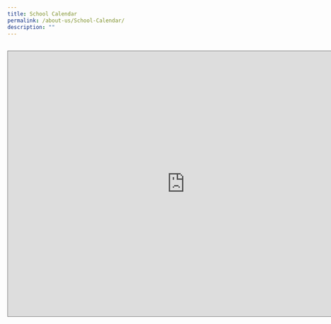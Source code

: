 ```yaml
---
title: School Calendar
permalink: /about-us/School-Calendar/
description: ""
---
```

<br>
<iframe src=https://calendar.google.com/calendar/embed?height=600&wkst=1&bgcolor=%23ffffff&ctz=Asia%2FSingapore&src=YzhlMDFiZjM2N2NjNDhmNGM4YTM4ZWFkNDg2NTU4MmU5M2YyYWE2OTdlZGRkMjUyNjgzN2UwNDYzYWRiNjhmZUBncm91cC5jYWxlbmRhci5nb29nbGUuY29t&color=%23E67C73 style="border:solid 1px #777" width="800" height="600" frameborder="0" scrolling="no"></iframe>